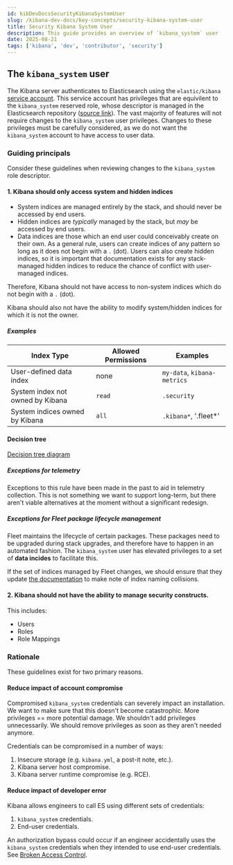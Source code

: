 ```yaml
---
id: kibDevDocsSecurityKibanaSystemUser
slug: /kibana-dev-docs/key-concepts/security-kibana-system-user
title: Security Kibana System User
description: This guide provides an overview of `kibana_system` user
date: 2025-08-21
tags: ['kibana', 'dev', 'contributor', 'security']
---
```


## The `kibana_system` user

The Kibana server authenticates to Elasticsearch using the `elastic/kibana` [service account](https://www.elastic.co/guide/en/elasticsearch/reference/current/service-accounts.html#service-accounts-explanation). This service account has privileges that are equivilent to the `kibana_system` reserved role, whose descriptor is managed in the Elasticsearch repository ([source link](https://github.com/elastic/elasticsearch/blob/430cde6909eae12e1a90ac2bff29b71cbf4af18b/x-pack/plugin/core/src/main/java/org/elasticsearch/xpack/core/security/authz/store/KibanaOwnedReservedRoleDescriptors.java#L58)).
The vast majority of features will not require changes to the `kibana_system` user privileges. Changes to these privileges must be carefully considered, as we do not want the `kibana_system` account to have access to user data.

### Guiding principals

Consider these guidelines when reviewing changes to the `kibana_system` role descriptor.

#### 1. Kibana should only access system and hidden indices

- System indices are managed entirely by the stack, and should never be accessed by end users.
- Hidden indices are _typically_ managed by the stack, but _may_ be accessed by end users.
- Data indices are those which an end user could conceivably create on their own. As a general rule, users can create indices of any pattern so long as it does not begin with a `.` (dot). Users can also create hidden indices, so it is important that documentation exists for any stack-managed hidden indices to reduce the chance of conflict with user-managed indices.

Therefore, Kibana should not have access to non-system indices which do not begin with a `.` (dot).

Kibana should also not have the ability to modify system/hidden indices for which it is not the owner.

##### Examples
| Index Type | Allowed Permissions | Examples |
|-------|--------|-----
| User-defined data index | none | `my-data`, `kibana-metrics` |
| System index not owned by Kibana | `read` | `.security` |
| System indices owned by Kibana | `all` | `.kibana*`, '.fleet*' |

#### Decision tree
[Decision tree diagram](https://whimsical.com/kibana-system-privilege-decision-tree-VTTGaTtjs9SnpbRNSg2Ptp)

##### Exceptions for telemetry
Exceptions to this rule have been made in the past to aid in telemetry collection. This is not something we want to support long-term, but there aren't viable alternatives at the moment without a significant redesign. 

##### Exceptions for Fleet package lifecycle management
Fleet maintains the lifecycle of certain packages. These packages need to be upgraded during stack upgrades, and therefore have to happen in an automated fashion. The `kibana_system` user has elevated privileges to a set of **data incides** to facilitate this.

If the set of indices managed by Fleet changes, we should ensure that they update [the documentation](https://www.elastic.co/guide/en/elasticsearch/reference/current/index-templates.html) to make note of index naming collisions.


#### 2. Kibana should not have the ability to manage security constructs.

This includes:
- Users
- Roles
- Role Mappings

### Rationale

These guidelines exist for two primary reasons.

#### Reduce impact of account compromise
Compromised `kibana_system` credentials can severely impact an installation. We want to make sure that this doesn't become catastrophic. More privileges == more potential damage. We shouldn't add privileges unnecessarily. We should remove privileges as soon as they aren't needed anymore.

Credentials can be compromised in a number of ways:
1. Insecure storage (e.g. `kibana.yml`, a post-it note, etc.).
2. Kibana server host compromise.
3. Kibana server runtime compromise (e.g. RCE).

#### Reduce impact of developer error
Kibana allows engineers to call ES using different sets of credentials:
1. `kibana_system` credentials. 
2. End-user credentials.

An authorization bypass could occur if an engineer accidentally uses the `kibana_system` credentials when they intended to use end-user credentials. See [Broken Access Control](https://owasp.org/Top10/A01_2021-Broken_Access_Control/).